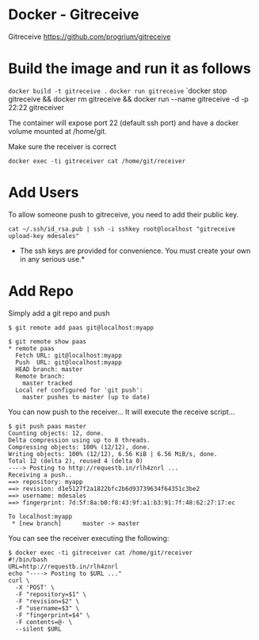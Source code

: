# Docker - Gitreceive

Gitreceive https://github.com/progrium/gitreceive

# Build the image and run it as follows

`docker build -t gitreceive .`
`docker run gitreceive`
`docker stop gitreceive && docker rm gitreceive && docker run --name gitreceive -d -p 22:22 gitreceiver

The container will expose port 22 (default ssh port) and have a docker volume mounted at /home/git.

Make sure the receiver is correct

`docker exec -ti gitreceiver cat /home/git/receiver`

# Add Users

To allow someone push to gitreceive, you need to add their public key.

`cat ~/.ssh/id_rsa.pub | ssh -i sshkey root@localhost "gitreceive upload-key mdesales"`

* The ssh keys are provided for convenience. You must create your own in any serious use.*

# Add Repo

Simply add a git repo and push

```
$ git remote add paas git@localhost:myapp

$ git remote show paas
* remote paas
  Fetch URL: git@localhost:myapp
  Push  URL: git@localhost:myapp
  HEAD branch: master
  Remote branch:
    master tracked
  Local ref configured for 'git push':
    master pushes to master (up to date)
```

You can now push to the receiver... It will execute the receive script...

```
$ git push paas master
Counting objects: 12, done.
Delta compression using up to 8 threads.
Compressing objects: 100% (12/12), done.
Writing objects: 100% (12/12), 6.56 KiB | 6.56 MiB/s, done.
Total 12 (delta 2), reused 4 (delta 0)
----> Posting to http://requestb.in/rlh4znrl ...
Receiving a push..
==> repository: myapp
==> revision: d1e5127f2a1822bfc2b6d93739634f64351c3be2
==> username: mdesales
==> fingerprint: 7d:5f:8a:b0:f8:43:9f:a1:b3:91:7f:48:62:27:17:ec

To localhost:myapp
 * [new branch]      master -> master
```

You can see the receiver executing the following:

```
$ docker exec -ti gitreceiver cat /home/git/receiver
#!/bin/bash
URL=http://requestb.in/rlh4znrl
echo "----> Posting to $URL ..."
curl \
  -X 'POST' \
  -F "repository=$1" \
  -F "revision=$2" \
  -F "username=$3" \
  -F "fingerprint=$4" \
  -F contents=@- \
  --silent $URL
```

